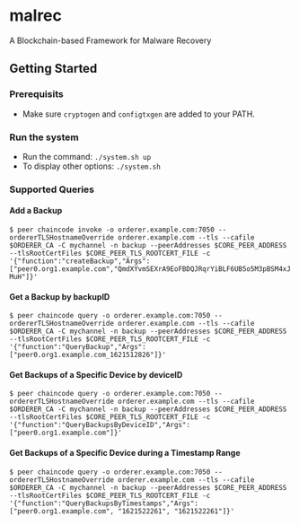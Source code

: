 # malrec
A Blockchain-based Framework for Malware Recovery

## Getting Started

### Prerequisits
- Make sure `cryptogen` and `configtxgen` are added to your PATH.

### Run the system
- Run the command: `./system.sh up`
- To display other options: `./system.sh`

### Supported Queries

#### Add a Backup
`$ peer chaincode invoke -o orderer.example.com:7050 --ordererTLSHostnameOverride orderer.example.com --tls --cafile $ORDERER_CA -C mychannel -n backup --peerAddresses $CORE_PEER_ADDRESS --tlsRootCertFiles $CORE_PEER_TLS_ROOTCERT_FILE -c '{"function":"createBackup","Args":["peer0.org1.example.com","QmdXYvmSEXrA9EoFBDQJRqrYiBLF6UB5o5M3pBSM4xJMuH"]}'`

#### Get a Backup by backupID
`$ peer chaincode query -o orderer.example.com:7050 --ordererTLSHostnameOverride orderer.example.com --tls --cafile $ORDERER_CA -C mychannel -n backup --peerAddresses $CORE_PEER_ADDRESS --tlsRootCertFiles $CORE_PEER_TLS_ROOTCERT_FILE -c '{"function":"QueryBackup","Args":["peer0.org1.example.com_1621512826"]}'`

#### Get Backups of a Specific Device by deviceID
`$ peer chaincode query -o orderer.example.com:7050 --ordererTLSHostnameOverride orderer.example.com --tls --cafile $ORDERER_CA -C mychannel -n backup --peerAddresses $CORE_PEER_ADDRESS --tlsRootCertFiles $CORE_PEER_TLS_ROOTCERT_FILE -c '{"function":"QueryBackupsByDeviceID","Args":["peer0.org1.example.com"]}'`

#### Get Backups of a Specific Device during a Timestamp Range
`$ peer chaincode query -o orderer.example.com:7050 --ordererTLSHostnameOverride orderer.example.com --tls --cafile $ORDERER_CA -C mychannel -n backup --peerAddresses $CORE_PEER_ADDRESS --tlsRootCertFiles $CORE_PEER_TLS_ROOTCERT_FILE -c '{"function":"QueryBackupsByTimestamps","Args":["peer0.org1.example.com", "1621522261", "1621522261"]}'`